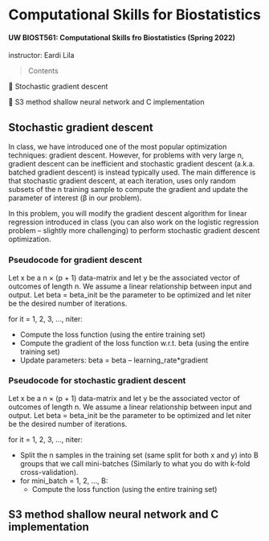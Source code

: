 # Computational Skills for Biostatistics
#### UW BIOST561: Computational Skills fro Biostatistics (Spring 2022)
instructor: Eardi Lila

> Contents

🌟 Stochastic gradient descent 

🌟 S3 method shallow neural network and C implementation

## Stochastic gradient descent 

In class, we have introduced one of the most popular optimization techniques: gradient descent. However, for problems with very large n, gradient descent can be inefficient and stochastic gradient descent (a.k.a. batched gradient descent) is instead typically used. The main difference is that stochastic gradient descent, at each iteration, uses only random subsets of the n training sample to compute the gradient and update the parameter of interest (β in our problem).

In this problem, you will modify the gradient descent algorithm for linear regression introduced in class (you can also work on the logistic regression problem – slightly more challenging) to perform stochastic gradient descent optimization.

### Pseudocode for gradient descent

Let x be a n × (p + 1) data-matrix and let y be the associated vector of outcomes of length n. We assume a linear relationship between input and output. Let beta = beta_init be the parameter to be optimized and let niter be the desired number of iterations.

for it = 1, 2, 3, ..., niter:
- Compute the loss function (using the entire training set)
- Compute the gradient of the loss function w.r.t. beta (using the entire training set)
- Update parameters:
    beta = beta – learning_rate*gradient


### Pseudocode for stochastic gradient descent

Let x be a n × (p + 1) data-matrix and let y be the associated vector of outcomes of length n. We assume a linear relationship between input and output. Let beta = beta_init be the parameter to be optimized and let niter be the desired number of iterations.

for it = 1, 2, 3, ..., niter:

- Split the n samples in the training set (same split for both x and y) into B groups that we call
mini-batches (Similarly to what you do with k-fold cross-validation).
- for mini_batch = 1, 2, ..., B:
    - Compute the loss function (using the entire training set)






## S3 method shallow neural network and C implementation

